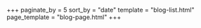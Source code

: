 +++
paginate_by = 5
sort_by = "date"
template = "blog-list.html"
page_template = "blog-page.html"
+++
